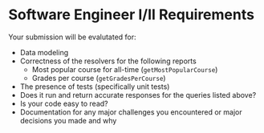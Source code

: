 # Software Engineer I/II Requirements

Your submission will be evalutated for:

- Data modeling
- Correctness of the resolvers for the following reports
  - Most popular course for all-time (`getMostPopularCourse`)
  - Grades per course (`getGradesPerCourse`)
- The presence of tests (specifically unit tests)
- Does it run and return accurate responses for the queries listed above?
- Is your code easy to read?
- Documentation for any major challenges you encountered or major decisions you made and why
